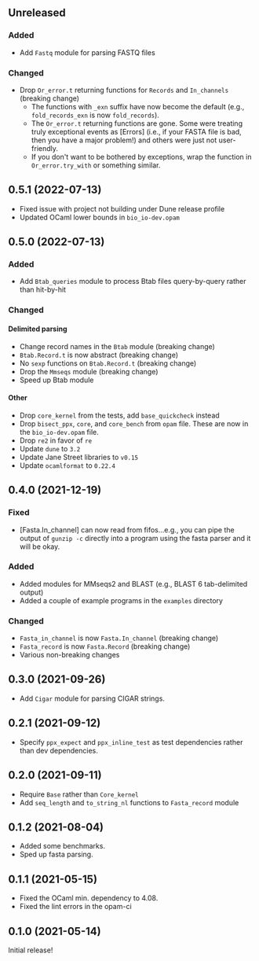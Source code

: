 ## Unreleased

### Added

- Add `Fastq` module for parsing FASTQ files

### Changed

- Drop `Or_error.t` returning functions for `Records` and `In_channels` (breaking change)
  - The functions with `_exn` suffix have now become the default (e.g., `fold_records_exn` is now `fold_records`).
  - The `Or_error.t` returning functions are gone. Some were treating truly exceptional events as [Errors] (i.e., if your FASTA file is bad, then you have a major problem!) and others were just not user-friendly.
  - If you don't want to be bothered by exceptions, wrap the function in `Or_error.try_with` or something similar.

## 0.5.1 (2022-07-13)

- Fixed issue with project not building under Dune release profile
- Updated OCaml lower bounds in `bio_io-dev.opam`

## 0.5.0 (2022-07-13)

### Added

- Add `Btab_queries` module to process Btab files query-by-query rather than hit-by-hit

### Changed

#### Delimited parsing

- Change record names in the `Btab` module (breaking change)
- `Btab.Record.t` is now abstract (breaking change)
- No `sexp` functions on `Btab.Record.t` (breaking change)
- Drop the `Mmseqs` module (breaking change)
- Speed up Btab module

#### Other

- Drop `core_kernel` from the tests, add `base_quickcheck` instead
- Drop `bisect_ppx`, `core`, and `core_bench` from `opam` file. These are now in the `bio_io-dev.opam` file.
- Drop `re2` in favor of `re`
- Update `dune` to `3.2`
- Update Jane Street libraries to `v0.15`
- Update `ocamlformat` to `0.22.4`

## 0.4.0 (2021-12-19)

### Fixed

- [Fasta.In_channel] can now read from fifos...e.g., you can pipe the output of `gunzip -c` directly into a program using the fasta parser and it will be okay.

### Added

- Added modules for MMseqs2 and BLAST (e.g., BLAST 6 tab-delimited output)
- Added a couple of example programs in the `examples` directory

### Changed

- `Fasta_in_channel` is now `Fasta.In_channel` (breaking change)
- `Fasta_record` is now `Fasta.Record` (breaking change)
- Various non-breaking changes

## 0.3.0 (2021-09-26)

- Add `Cigar` module for parsing CIGAR strings.

## 0.2.1 (2021-09-12)

- Specify `ppx_expect` and `ppx_inline_test` as test dependencies rather than dev dependencies.

## 0.2.0 (2021-09-11)

- Require `Base` rather than `Core_kernel`
- Add `seq_length` and `to_string_nl` functions to `Fasta_record` module

## 0.1.2 (2021-08-04)

- Added some benchmarks.
- Sped up fasta parsing.

## 0.1.1 (2021-05-15)

- Fixed the OCaml min. dependency to 4.08.
- Fixed the lint errors in the opam-ci

## 0.1.0 (2021-05-14)

Initial release!
